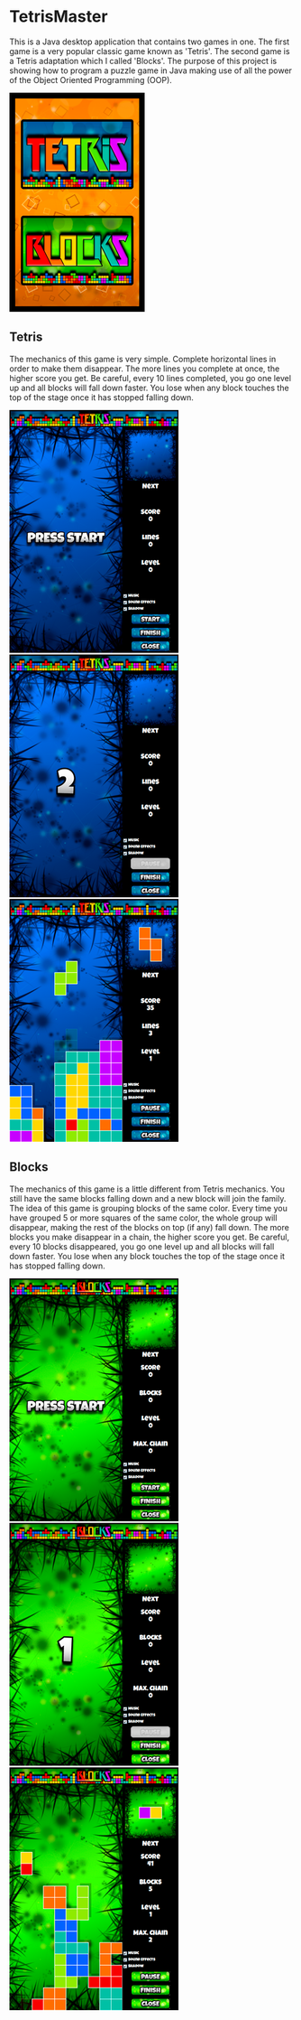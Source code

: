 # TetrisMaster
This is a Java desktop application that contains two games in one. The first game is a very popular classic game known as 'Tetris'. The second game is a Tetris adaptation which I called 'Blocks'. The purpose of this project is showing how to program a puzzle game in Java making use of all the power of the Object Oriented Programming (OOP).

![alt text](src/main/res/screenshots/main-menu.png)

## Tetris
The mechanics of this game is very simple. Complete horizontal lines in order to make them disappear. The more lines you complete at once, the higher score you get. Be careful, every 10 lines completed, you go one level up and all blocks will fall down faster. You lose when any block touches the top of the stage once it has stopped falling down.

![alt text](src/main/res/screenshots/tetris-press-start.png)
![alt text](src/main/res/screenshots/tetris-count-down-two.png)
![alt text](src/main/res/screenshots/tetris-gameplay.png)

## Blocks
The mechanics of this game is a little different from Tetris mechanics. You still have the same blocks falling down and a new block will join the family. The idea of this game is grouping blocks of the same color. Every time you have grouped 5 or more squares of the same color, the whole group will disappear, making the rest of the blocks on top (if any) fall down. The more blocks you make disappear in a chain, the higher score you get. Be careful, every 10 blocks disappeared, you go one level up and all blocks will fall down faster. You lose when any block touches the top of the stage once it has stopped falling down.

![alt text](src/main/res/screenshots/blocks-press-start.png)
![alt text](src/main/res/screenshots/blocks-count-down-one.png)
![alt text](src/main/res/screenshots/blocks-gameplay.png)